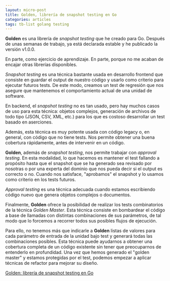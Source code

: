 ```yaml
---
layout: micro-post
title: Golden, librería de snapshot testing en Go
categories: articles
tags: tb-list golang testing
---
```


**Golden** es una librería de _snapshot testing_ que he creado para Go. Después de unas semanas de trabajo, ya está declarada estable y he publicado la versión v1.0.0.

En parte, como ejercicio de aprendizaje. En parte, porque no me acaban de encajar otras librerías disponibles.

_Snapshot testing_ es una técnica bastante usada en desarrollo frontend que consiste en guardar el output de nuestro código y usarlo como criterio para ejecutar futuros tests. De este modo, creamos un test de regresión que nos asegure que mantenemos el comportamiento actual de una unidad de software.

En backend, el _snapshot testing_ no es tan usado, pero hay muchos casos de uso para esta técnica: objetos complejos, generación de archivos de todo tipo (JSON, CSV, XML, etc.) para los que es costoso desarrollar un test basado en aserciones.

Además, esta técnica es muy potente usada con código legacy o, en general, con código que no tiene tests. Nos permite obtener una buena cobertura rápidamente, antes de intervenir en un código.

**Golden**, además de _snapshot testing_, nos permite trabajar con _approval testing_. En esta modalidad, lo que hacemos es mantener el test fallando a propósito hasta que el snapshot que se ha generado sea revisado por nosotras o por una experta del dominio que nos pueda decir si el output es correcto o no. Cuando nos satisface, "aprobamos" el snapshot y lo usamos como criterio en los tests futuros.

_Approval testing_ es una técnica adecuada cuando estamos escribiendo código nuevo que genera objetos complejos o documentos.

Finalmente, **Golden** ofrece la posibilidad de realizar los tests combinatorios de la técnica _Golden Master_. Esta técnica consiste en bombardear el código a base de llamadas con distintas combinaciones de sus parámetros, de tal modo que lo forcemos a recorrer todos sus posibles flujos de ejecución. 

Para ello, no tenemos más que indicarle a **Golden** listas de valores para cada parámetro de entrada de la unidad bajo test y generará todas las combinaciones posibles. Esta técnica puede ayudarnos a obtener una cobertura completa de un código existente sin tener que preocuparnos de entenderlo en profundidad. Una vez que hemos generado el "golden master" y estamos protegidas por el test, podemos empezar a aplicar técnicas de refactor para mejorar su diseño.

[Golden: librería de snapshot testing en Go](https://github.com/franiglesias/golden)
